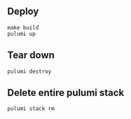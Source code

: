 ## Deploy
``` 
make build
pulumi up
```

## Tear down
```
pulumi destroy
```

## Delete entire pulumi stack
```
pulumi stack rm
```
